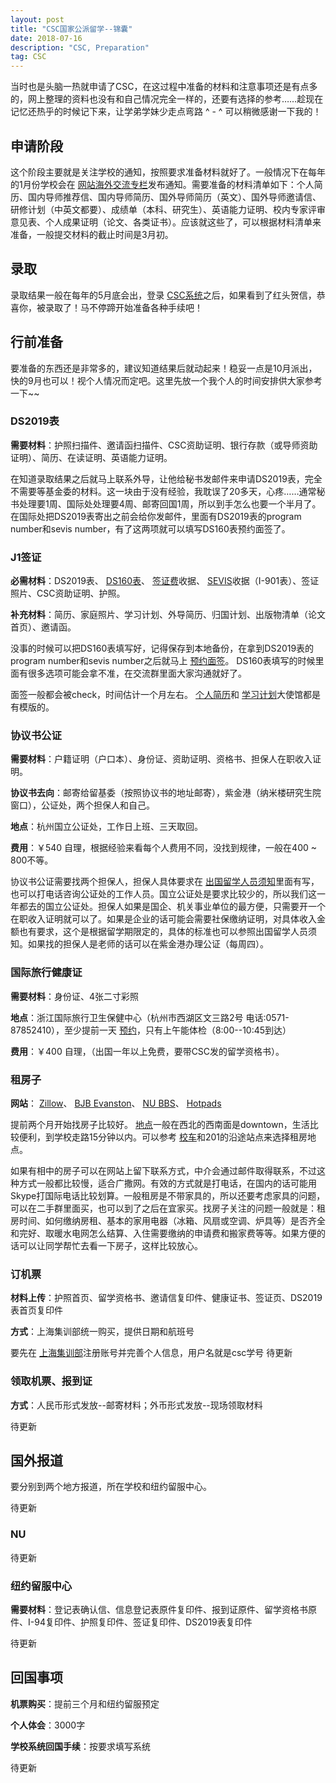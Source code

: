 ```yaml
---
layout: post
title: "CSC国家公派留学--锦囊"
date: 2018-07-16 
description: "CSC, Preparation"
tag: CSC
---   
```


  当时也是头脑一热就申请了CSC，在这过程中准备的材料和注意事项还是有点多的，网上整理的资料也没有和自己情况完全一样的，还要有选择的参考……趁现在记忆还热乎的时候记下来，让学弟学妹少走点弯路 ^ - ^ 可以稍微感谢一下我的！

## **申请阶段**
  这个阶段主要就是关注学校的通知，按照要求准备材料就好了。一般情况下在每年的1月份学校会在
<a href="http://grs.zju.edu.cn/">网站海外交流专栏</a>发布通知。需要准备的材料清单如下：个人简历、国内导师推荐信、国内导师简历、国外导师简历（英文）、国外导师邀请信、研修计划（中英文都要）、成绩单（本科、研究生）、英语能力证明、校内专家评审意见表、个人成果证明（论文、各类证书）。应该就这些了，可以根据材料清单来准备，一般提交材料的截止时间是3月初。

## **录取**
  录取结果一般在每年的5月底会出，登录
<a href="http://apply.csc.edu.cn/csc/main/person/login/index.jsf">CSC系统</a>之后，如果看到了红头贺信，恭喜你，被录取了！马不停蹄开始准备各种手续吧！

## **行前准备**
  要准备的东西还是非常多的，建议知道结果后就动起来！稳妥一点是10月派出，快的9月也可以！视个人情况而定吧。这里先放一个我个人的时间安排供大家参考一下~~

### DS2019表
  **需要材料**：护照扫描件、邀请函扫描件、CSC资助证明、银行存款（或导师资助证明）、简历、在读证明、英语能力证明。

  在知道录取结果之后就马上联系外导，让他给秘书发邮件来申请DS2019表，完全不需要等基金委的材料。这一块由于没有经验，我耽误了20多天，心疼……通常秘书处理要1周、国际处处理要4周、邮寄回国1周，所以到手怎么也要一个半月了。在国际处把DS2019表寄出之前会给你发邮件，里面有DS2019表的program number和sevis number，有了这两项就可以填写DS160表预约面签了。

### J1签证
  **必需材料**：DS2019表、
<a href="https://ceac.state.gov/genniv/">DS160表</a>、
<a href="http://www.ustraveldocs.com/">签证费</a>收据、
<a href="https://www.fmjfee.com/index.html">SEVIS</a>收据（I-901表）、签证照片、CSC资助证明、护照。

  **补充材料**：简历、家庭照片、学习计划、外导简历、归国计划、出版物清单（论文首页）、邀请函。

  没事的时候可以把DS160表填写好，记得保存到本地备份，在拿到DS2019表的program number和sevis number之后就马上
<a href="http://www.ustraveldocs.com/">预约面签</a>。 DS160表填写的时候里面有很多选项可能会拿不准，在交流群里面大家沟通就好了。

面签一般都会被check，时间估计一个月左右。
<a href="http://www.lengxue.space/images/posts/CSC/Resume Sample_English.pdf">个人简历</a>和
<a href="http://www.lengxue.space/images/posts/CSC/Study plan.pdf">学习计划</a>大使馆都是有模版的。


### 协议书公证
  **需要材料**：户籍证明（户口本）、身份证、资助证明、资格书、担保人在职收入证明。

  **协议书去向**：邮寄给留基委（按照协议书的地址邮寄），紫金港（纳米楼研究生院窗口），公证处，两个担保人和自己。

  **地点**：杭州国立公证处，工作日上班、三天取回。

  **费用**：￥540 自理，根据经验来看每个人费用不同，没找到规律，一般在400 ~ 800不等。

  协议书公证需要找两个担保人，担保人具体要求在
<a href="http://www.lengxue.space/images/posts/CSC/notice from csc.pdf">出国留学人员须知</a>里面有写，也可以打电话咨询公证处的工作人员。国立公证处是要求比较少的，所以我们这一年都去的国立公证处。担保人如果是国企、机关事业单位的最方便，只需要开一个在职收入证明就可以了。如果是企业的话可能会需要社保缴纳证明，对具体收入金额也有要求，这个是根据留学期限定的，具体的标准也可以参照出国留学人员须知。如果找的担保人是老师的话可以在紫金港办理公证（每周四）。

### 国际旅行健康证
  **需要材料**：身份证、4张二寸彩照

  **地点**：浙江国际旅行卫生保健中心（杭州市西湖区文三路2号 电话:0571-87852410），至少提前一天
<a href="http://www.bjzx.ziq.gov.cn/care/index.htm">预约</a>，只有上午能体检（8:00--10:45到达）

  **费用**：￥400 自理，（出国一年以上免费，要带CSC发的留学资格书）。

### 租房子
  **网站**：
<a href="http://www.zillow.com">Zillow</a>、
<a href="http://www.bjbevanston.com/">BJB Evanston</a>、
<a href="http://bbs.nwucssa.org/forum/%E6%88%BF%E5%B1%8B%E7%A7%9F%E8%B5%81/">NU BBS</a>、
<a href="https://hotpads.com/evanston-il/">Hotpads</a>

  提前两个月开始找房子比较好。
<a href="http://www.lengxue.space/images/posts/CSC/rent.png">地点</a>一般在西北的西南面是downtown，生活比较便利，到学校走路15分钟以内。可以参考
<a href="https://maps.northwestern.edu/shuttle/cta-201">校车</a>和201的沿途站点来选择租房地点。

  如果有相中的房子可以在网站上留下联系方式，中介会通过邮件取得联系，不过这种方式一般都比较慢，适合广撒网。有效的方式就是打电话，在国内的话可能用Skype打国际电话比较划算。一般租房是不带家具的，所以还要考虑家具的问题，可以在二手群里面买，也可以到了之后在宜家买。找房子关注的问题一般就是：租房时间、如何缴纳房租、基本的家用电器（冰箱、风扇或空调、炉具等）是否齐全和完好、取暖水电网怎么结算、入住需要缴纳的申请费和搬家费等等。如果方便的话可以让同学帮忙去看一下房子，这样比较放心。

### 订机票
  **材料上传**：护照首页、留学资格书、邀请信复印件、健康证书、签证页、DS2019表首页复印件

  **方式**：上海集训部统一购买，提供日期和航班号

  要先在
<a href="http://jxb.shisu.edu.cn/Article/9">上海集训部</a>注册账号并完善个人信息，用户名就是csc学号
  待更新

### 领取机票、报到证
  **方式**：人民币形式发放--邮寄材料；外币形式发放--现场领取材料

  待更新

## **国外报道**
  要分别到两个地方报道，所在学校和纽约留服中心。

  待更新

### NU
  待更新

### 纽约留服中心
  **需要材料**：登记表确认信、信息登记表原件复印件、报到证原件、留学资格书原件、I-94复印件、护照复印件、签证复印件、DS2019表复印件

  待更新

## **回国事项**
  **机票购买**：提前三个月和纽约留服预定

  **个人体会**：3000字

  **学校系统回国手续**：按要求填写系统

  待更新
